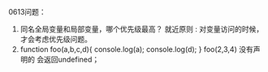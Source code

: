 0613问题：
1.   同名全局变量和局部变量，哪个优先级最高？
        就近原则 : 对变量访问的时候，才会考虑优先级问题。
2.    function foo(a,b,c,d){
            console.log(a);
            console.log(d);
        }
        foo(2,3,4)
        没有声明的 会返回undefined；